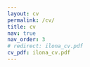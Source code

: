 ```yaml
---
layout: cv
permalink: /cv/
title: cv
nav: true
nav_order: 3
# redirect: ilona_cv.pdf
cv_pdf: ilona_cv.pdf
---
```

